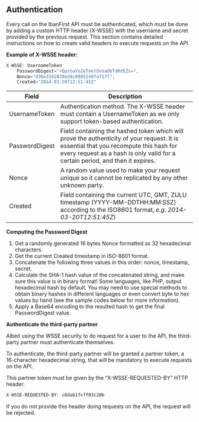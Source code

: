 ## Authentication ##

Every call on the IbanFirst API must be authenticated, which must be done by adding a custom HTTP header (X-WSSE) with the username and secret provided by the previous request. This section contains detailed instructions on how to create valid headers to execute requests on the API.

**Example of X-WSSE header:**

```js
X-WSSE: UsernameToken
	PasswordDigest="+QpstwYoZeToelOvVaObTdRdEZs=",
	Nonce="d36e3162829ed4c89851497a717f",
	Created="2014-03-20T12:51:45Z"
```
| Field | Description |
|-------|-------------|
| UsernameToken | Authentication method. The X-WSSE header must contain a UsernameToken as we only support token-based authentication. |
| PasswordDigest | Field containing the hashed token which will prove the authenticity of your request. It is essential that you recompute this hash for every request as a hash is only valid for a certain period, and then it expires. |
| Nonce | A random value used to make your request unique so it cannot be replicated by any other unknown party. |
| Created | Field containing the current UTC, GMT, ZULU timestamp (YYYY-MM-DDTHH:MM:SSZ) according to the ISO8601 format, *e.g. 2014-03-20T12:51:45Z*) |

**Computing the Password Digest** 

1.	Get a randomly generated 16 bytes Nonce formatted as 32 hexadecimal characters.
2.	Get the current Created timestamp in ISO-8601 format.
3.	Concatenate the following three values in this order: nonce, timestamp, secret.
4.	Calculate the SHA-1 hash value of the concatenated string, and make sure this value is in binary format! Some languages, like PHP, output hexadecimal hash by default. You may need to use special methods to obtain binary hashes in different languages or even convert byte to hex values by hand (see the sample codes below for more information).
5.	Apply a Base64 encoding to the resulted hash to get the final PasswordDigest value.

**Authenticate the third-party partner**

Albeit using the WSSE security to do request for a user to the API, the third-party partner must authenticate themselves. 

To authenticate, the third-party partner will be granted a partner token, a 16-character hexadecimal string, that will be mandatory to execute requests on the API. 

This partner token must be given by the “X-WSSE-REQUESTED-BY” HTTP header.

```js
X-WSSE-REQUESTED-BY: c6da61fcff03c20b
```

If you do not provide this header doing requests on the API, the request will be rejected.